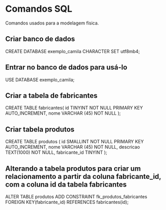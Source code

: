 # Comandos SQL

Comandos usados para a modelagem física.

## Criar banco de dados

CREATE DATABASE exemplo_camila CHARACTER SET utf8mb4;

## Entrar no banco de dados para usá-lo
USE DATABASE exemplo_camila;

## Criar a tabela de fabricantes

CREATE TABLE fabricantes(
    id TINYINT NOT NULL PRIMARY KEY AUTO_INCREMENT,
    nome VARCHAR (45) NOT NULL 
);

## Criar tabela produtos

CREATE TABLE produtos (
    id SMALLINT NOT NULL PRIMARY KEY AUTO_INCREMENT,
    nome VARCHAR (45) NOT NULL,
    descricao TEXT(1000) NOT NULL,
    fabricante_id TINYINT
);

## Alterando a tabela produtos para criar um relacionamento a partir da coluna fabricante_id, com a coluna id da tabela fabricantes

ALTER TABLE produtos
    ADD CONSTRAINT fk_produtos_fabricantes
    FOREIGN KEY(fabricante_id) REFERENCES fabricantes(id);